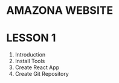 # AMAZONA WEBSITE

# LESSON 1

1. Introduction
2. Install Tools
3. Create React App
4. Create Git Repository
